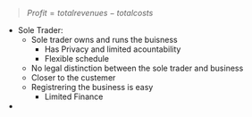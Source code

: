 > $Profit = totalrevenues - totalcosts$
 - Sole Trader:
	 - Sole trader owns and runs the buisness
		 - Has Privacy and limited acountability
		 - Flexible schedule
	 - No legal distinction between the sole trader and business
	 - Closer to the custemer
	 - Registrering the business is easy
		 - Limited Finance
 - 
<!--stackedit_data:
eyJoaXN0b3J5IjpbLTIwOTQ5ODU5NjVdfQ==
-->